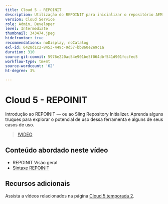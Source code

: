 ```yaml
---
title: Cloud 5 - REPOINIT
description: Utilização do REPOINIT para inicializar o repositório AEM
version: Cloud Service
role: Admin, Developer
level: Intermediate
thumbnail: 343474.jpeg
hidefromtoc: true
recommendations: noDisplay, noCatalog
exl-id: 6428d1c2-8453-449c-9d57-bb860e2e9c1a
duration: 310
source-git-commit: 5976e220ac54e901be5f064dbf541d901fccfec5
workflow-type: tm+mt
source-wordcount: '62'
ht-degree: 3%

---
```


# Cloud 5 - REPOINIT

Introdução ao REPOINIT — ou ao Sling Repository Initializer. Aprenda alguns truques para explorar o potencial de uso dessa ferramenta e alguns de seus casos de uso.

>[!VIDEO](https://video.tv.adobe.com/v/343474?quality=12&learn=on)

## Conteúdo abordado neste vídeo

+ REPOINIT Visão geral
+ [Sintaxe REPOINIT](https://sling.apache.org/documentation/bundles/repository-initialization.html#appendix-a-repoinit-syntax-parser-test-scenarios-1)

## Recursos adicionais

Assista a vídeos relacionados na página [Cloud 5 temporada 2](../cloud5-season-2.md).
